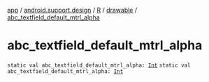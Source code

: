 [app](../../../index.md) / [android.support.design](../../index.md) / [R](../index.md) / [drawable](index.md) / [abc_textfield_default_mtrl_alpha](.)

# abc_textfield_default_mtrl_alpha

`static val abc_textfield_default_mtrl_alpha: `[`Int`](https://kotlinlang.org/api/latest/jvm/stdlib/kotlin/-int/index.html)
`static val abc_textfield_default_mtrl_alpha: `[`Int`](https://kotlinlang.org/api/latest/jvm/stdlib/kotlin/-int/index.html)